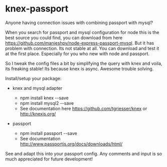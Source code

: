 # knex-passport

Anyone having connection issues with combining passport with mysql?

When you search for passport and mysql configuration for node this is the best source you could find, you can download from here https://github.com/manjeshpv/node-express-passport-mysql. But it has problem with connection. Its not stable at all. You can download and test it at the first place. Especially for you who new with node and passport.

So I tweak the config files a bit by simplifying the query with knex and voila, its freaking stable! Its because knex is async. Awesome trouble solving.

Install/setup your package:

* knex and mysql adapter
  - npm install knex --save
  - npm install mysql2 --save
  - See documentation here https://github.com/tgriesser/knex or http://knexjs.org/

* passport
  - npm install passport --save
  - See documentation http://www.passportjs.org/docs/downloads/html/

See and adapt this into your passport config. Any comments and input is so much appreciated for future development!
